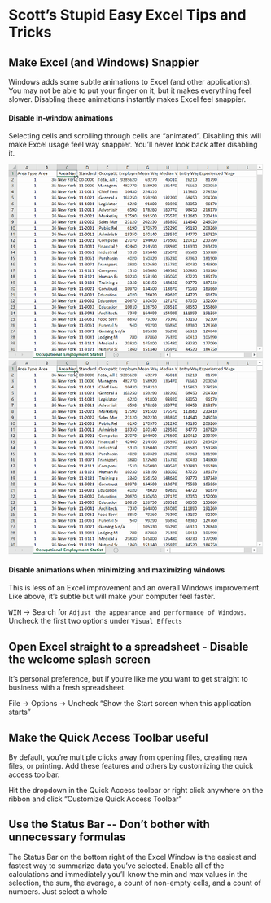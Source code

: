 # Scott’s Stupid Easy Excel Tips and Tricks

## Make Excel (and Windows) Snappier
Windows adds some subtle animations to Excel (and other applications). You may not be able to put your finger on it, but it makes everything feel slower. Disabling these animations instantly makes Excel feel snappier. 

#### Disable in-window animations
Selecting cells and scrolling through cells are “animated”. Disabling this will make Excel usage feel way snappier. You’ll never look back after disabling it.

![Scrolling with animations turned on](/images/scroll_before.gif )
![Scrolling with animations turned off](/images/scroll_after.gif )

#### Disable animations when minimizing and maximizing windows
This is less of an Excel improvement and an overall Windows improvement. Like above, it’s subtle but will make your computer feel faster.

<kbd>WIN</kbd> → Search for `Adjust the appearance and performance of Windows`. Uncheck the first two options under `Visual Effects`

## Open Excel straight to a spreadsheet - Disable the welcome splash screen
It’s personal preference, but if you’re like me you want to get straight to business with a fresh spreadsheet.

File → Options → Uncheck “Show the Start screen when this application starts”

## Make the Quick Access Toolbar useful
By default, you’re multiple clicks away from opening files, creating new files, or printing. Add these features and others by customizing the quick access toolbar.

Hit the dropdown in the Quick Access toolbar or right click anywhere on the ribbon and click “Customize Quick Access Toolbar”

## Use the Status Bar -- Don’t bother with unnecessary formulas
The Status Bar on the bottom right of the Excel Window is the easiest and fastest way to summarize data you’ve selected. Enable all of the calculations and immediately you’ll know the min and max values in the selection, the sum, the average, a count of non-empty cells, and a count of numbers. Just select a whole 
